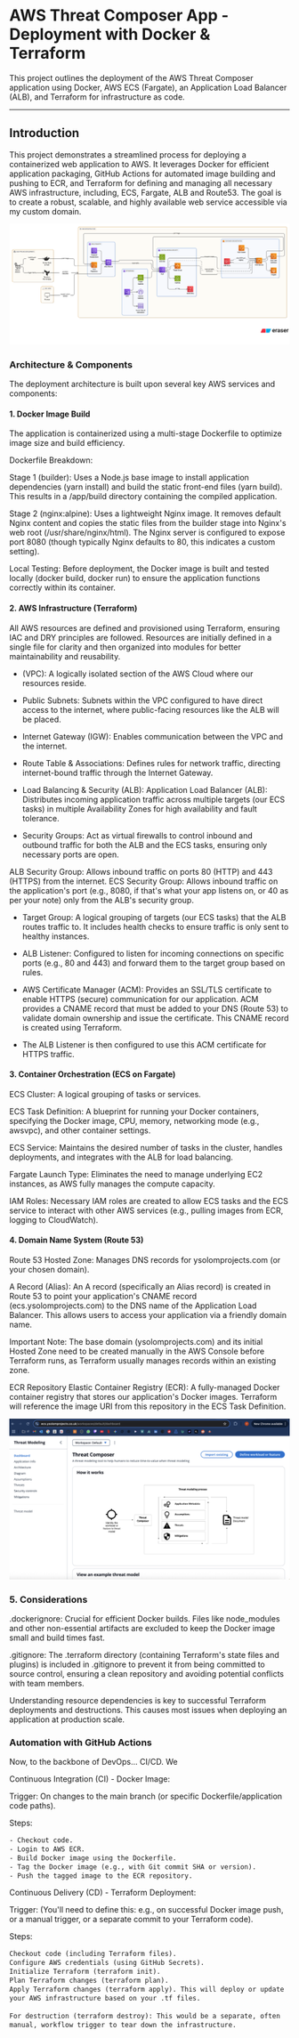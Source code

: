 
# AWS Threat Composer App - Deployment with Docker & Terraform

This project outlines the deployment of the AWS Threat Composer application using Docker, AWS ECS (Fargate), an Application Load Balancer (ALB), and Terraform for infrastructure as code.

--- 


## Introduction

This project demonstrates a streamlined process for deploying a containerized web application to AWS. It leverages Docker for efficient application packaging, GitHub Actions for automated image building and pushing to ECR, and Terraform for defining and managing all necessary AWS infrastructure, including, ECS, Fargate, ALB and Route53. The goal is to create a robust, scalable, and highly available web service accessible via my custom domain.

![Architecture](./images/diagram.png)

### Architecture & Components

The deployment architecture is built upon several key AWS services and components:

#### 1. Docker Image Build
The application is containerized using a multi-stage Dockerfile to optimize image size and build efficiency.

Dockerfile Breakdown:

Stage 1 (builder): Uses a Node.js base image to install application dependencies (yarn install) and build the static front-end files (yarn build). This results in a /app/build directory containing the compiled application.

Stage 2 (nginx:alpine): Uses a lightweight Nginx image. It removes default Nginx content and copies the static files from the builder stage into Nginx's web root (/usr/share/nginx/html). The Nginx server is configured to expose port 8080 (though typically Nginx defaults to 80, this indicates a custom setting).

Local Testing:
Before deployment, the Docker image is built and tested locally (docker build, docker run) to ensure the application functions correctly within its container.

#### 2. AWS Infrastructure (Terraform)

All AWS resources are defined and provisioned using Terraform, ensuring IAC and DRY principles are followed. Resources are initially defined in a single file for clarity and then organized into modules for better maintainability and reusability.

- (VPC): A logically isolated section of the AWS Cloud where our resources reside.

- Public Subnets: Subnets within the VPC configured to have direct access to the internet, where public-facing resources like the ALB will be placed.

- Internet Gateway (IGW): Enables communication between the VPC and the internet.

- Route Table & Associations: Defines rules for network traffic, directing internet-bound traffic through the Internet Gateway.

- Load Balancing & Security (ALB): Application Load Balancer (ALB): Distributes incoming application traffic across multiple targets (our ECS tasks) in multiple Availability Zones for high availability and fault tolerance.

- Security Groups: Act as virtual firewalls to control inbound and outbound traffic for both the ALB and the ECS tasks, ensuring only necessary ports are open.

ALB Security Group: Allows inbound traffic on ports 80 (HTTP) and 443 (HTTPS) from the internet. ECS Security Group: Allows inbound traffic on the application's port (e.g., 8080, if that's what your app listens on, or 40 as per your note) only from the ALB's security group.

- Target Group: A logical grouping of targets (our ECS tasks) that the ALB routes traffic to. It includes health checks to ensure traffic is only sent to healthy instances.

- ALB Listener: Configured to listen for incoming connections on specific ports (e.g., 80 and 443) and forward them to the target group based on rules.

- AWS Certificate Manager (ACM): Provides an SSL/TLS certificate to enable HTTPS (secure) communication for our application. ACM provides a CNAME record that must be added to your DNS (Route 53) to validate domain ownership and issue the certificate. This CNAME record is created using Terraform.

- The ALB Listener is then configured to use this ACM certificate for HTTPS traffic.

#### 3. Container Orchestration (ECS on Fargate)

ECS Cluster: A logical grouping of tasks or services.

ECS Task Definition: A blueprint for running your Docker containers, specifying the Docker image, CPU, memory, networking mode (e.g., awsvpc), and other container settings.

ECS Service: Maintains the desired number of tasks in the cluster, handles deployments, and integrates with the ALB for load balancing.

Fargate Launch Type: Eliminates the need to manage underlying EC2 instances, as AWS fully manages the compute capacity.

IAM Roles: Necessary IAM roles are created to allow ECS tasks and the ECS service to interact with other AWS services (e.g., pulling images from ECR, logging to CloudWatch).

#### 4. Domain Name System (Route 53)

Route 53 Hosted Zone: Manages DNS records for ysolomprojects.com (or your chosen domain).

A Record (Alias): An A record (specifically an Alias record) is created in Route 53 to point your application's CNAME record (ecs.ysolomprojects.com) to the DNS name of the Application Load Balancer. This allows users to access your application via a friendly domain name.

Important Note: The base domain (ysolomprojects.com) and its initial Hosted Zone need to be created manually in the AWS Console before Terraform runs, as Terraform usually manages records within an existing zone.

ECR Repository
Elastic Container Registry (ECR): A fully-managed Docker container registry that stores our application's Docker images. Terraform will reference the image URI from this repository in the ECS Task Definition.

![End result](./images/end.png)

### 5. Considerations

.dockerignore: Crucial for efficient Docker builds. Files like node_modules and other non-essential artifacts are excluded to keep the Docker image small and build times fast.

.gitignore: The .terraform directory (containing Terraform's state files and plugins) is included in .gitignore to prevent it from being committed to source control, ensuring a clean repository and avoiding potential conflicts with team members.

Understanding resource dependencies is key to successful Terraform deployments and destructions. This causes most issues when deploying an application at production scale.



### Automation with GitHub Actions

Now, to the backbone of DevOps... CI/CD. We 

Continuous Integration (CI) - Docker Image:

Trigger: On changes to the main branch (or specific Dockerfile/application code paths).

Steps:

```
- Checkout code.
- Login to AWS ECR.
- Build Docker image using the Dockerfile.
- Tag the Docker image (e.g., with Git commit SHA or version).
- Push the tagged image to the ECR repository.
```

Continuous Delivery (CD) - Terraform Deployment:

Trigger: (You'll need to define this: e.g., on successful Docker image push, or a manual trigger, or a separate commit to your Terraform code).

Steps:
```
Checkout code (including Terraform files).
Configure AWS credentials (using GitHub Secrets).
Initialize Terraform (terraform init).
Plan Terraform changes (terraform plan).
Apply Terraform changes (terraform apply). This will deploy or update your AWS infrastructure based on your .tf files.

For destruction (terraform destroy): This would be a separate, often manual, workflow trigger to tear down the infrastructure.
```
